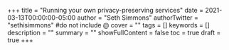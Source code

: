 +++
title = "Running your own privacy-preserving services"
date = 2021-03-13T00:00:00-05:00
author = "Seth Simmons"
authorTwitter = "sethisimmons" #do not include @
cover = ""
tags = []
keywords = []
description = ""
summary = ""
showFullContent = false
toc = true
draft = true
+++